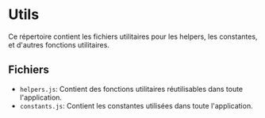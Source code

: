 # Utils

Ce répertoire contient les fichiers utilitaires pour les helpers, les constantes, et d'autres fonctions utilitaires.

## Fichiers

- `helpers.js`: Contient des fonctions utilitaires réutilisables dans toute l'application.
- `constants.js`: Contient les constantes utilisées dans toute l'application.
